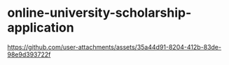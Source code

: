 # online-university-scholarship-application


https://github.com/user-attachments/assets/35a44d91-8204-412b-83de-98e9d393722f


